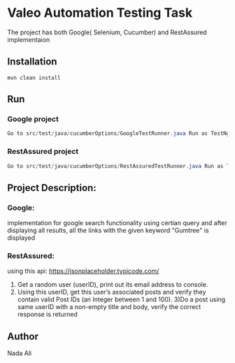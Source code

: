 ﻿# Valeo Automation Testing Task

The project has both Google( Selenium, Cucumber) and RestAssured implementaion

## Installation
```maven
mvn clean install
```
## Run
### Google project
```java
Go to src/test/java/cucumberOptions/GoogleTestRunner.java Run as TestNg.
```
### RestAssured project
```java
Go to src/test/java/cucumberOptions/RestAssuredTestRunner.java Run as TestNg.
```



## Project Description:

### Google:
 implementation for google search functionality using certian query and after displaying all results, all the links with the given keyword "Gumtree" is displayed


### RestAssured:
using this api: https://jsonplaceholder.typicode.com/
1) Get a random user (userID), print out its email address to console.
2) Using this userID, get this user’s associated posts and verify they
contain valid Post IDs (an Integer between 1 and 100).
3)Do a post using same userID with a non-empty title and body, verify the correct response is returned

## Author
 Nada Ali